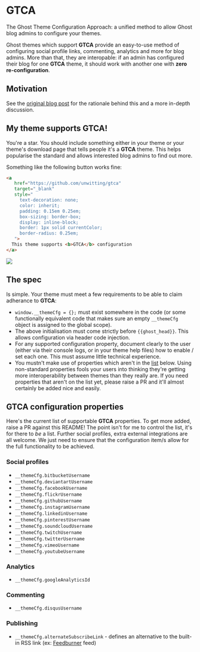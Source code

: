 # GTCA
The Ghost Theme Configuration Approach: a unified method to allow Ghost blog admins to configure your themes.

Ghost themes which support __GTCA__ provide an easy-to-use method of configuring social profile links, commenting, analytics and more for blog admins. More than that, they are interopable: if an admin has configured their blog for one __GTCA__ theme, it should work with another one with __zero re-configuration__.

## Motivation
See the [original blog post](http://unwttng.com/introducing-gtca-make-your-ghost-themes-super-configurable/) for the rationale behind this and a more in-depth discussion.

## My theme supports GTCA!
You're a star. You should include something either in your theme or your theme's download page that tells people it's a __GTCA__ theme. This helps popularise the standard and allows interested blog admins to find out more.

Something like the following button works fine:

```html
<a
   href="https://github.com/unwitting/gtca"
   target="_blank"
   style="
     text-decoration: none;
     color: inherit;
     padding: 0.15em 0.25em;
     box-sizing: border-box;
     display: inline-block;
     border: 1px solid currentColor;
     border-radius: 0.25em;
   ">
  This theme supports <b>GTCA</b> configuration
</a>
```

![](https://dl.dropboxusercontent.com/s/xjd3f78y4fu66nc/Screenshot%202016-01-23%2011.08.42.png)

## The spec
Is simple. Your theme must meet a few requirements to be able to claim adherance to __GTCA__:

* `window.__themeCfg = {};` must exist somewhere in the code (or some functionally equivalent code that makes sure an empty `__themeCfg` object is assigned to the global scope).
* The above initialisation must come strictly before `{{ghost_head}}`. This allows configuration via header code injection.
* For any supported configuration property, document clearly to the user (either via their console logs, or in your theme help files) how to enable / set each one. This must assume little technical experience.
* You mustn't make use of properties which aren't in the [list](#gtca-configuration-properties) below. Using non-standard properties fools your users into thinking they're getting more interoperability between themes than they really are. If you need properties that aren't on the list yet, please raise a PR and it'll almost certainly be added nice and easily.

## GTCA configuration properties
Here's the current list of supportable __GTCA__ properties. To get more added, raise a PR against this README! The point isn't for me to control the list, it's for there to _be_ a list. Further social profiles, extra external integrations are all welcome. We just need to ensure that the configuration item/s allow for the full functionality to be achieved.

### Social profiles
* `__themeCfg.bitbucketUsername`
* `__themeCfg.deviantartUsername`
* `__themeCfg.facebookUsername`
* `__themeCfg.flickrUsername`
* `__themeCfg.githubUsername`
* `__themeCfg.instagramUsername`
* `__themeCfg.linkedinUsername`
* `__themeCfg.pinterestUsername`
* `__themeCfg.soundcloudUsername`
* `__themeCfg.twitchUsername`
* `__themeCfg.twitterUsername`
* `__themeCfg.vimeoUsername`
* `__themeCfg.youtubeUsername`

### Analytics
* `__themeCfg.googleAnalyticsId`

### Commenting
* `__themeCfg.disqusUsername`

### Publishing
* `__themeCfg.alternateSubscribeLink` - defines an alternative to the built-in RSS link (ex: [Feedburner](http://feedburner.google.com/) feed)
